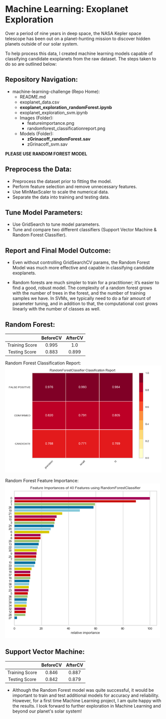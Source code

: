 # Machine Learning: Exoplanet Exploration

Over a period of nine years in deep space, the NASA Kepler space telescope has been out on a planet-hunting mission to discover hidden planets outside of our solar system.

To help process this data, I created machine learning models capable of classifying candidate exoplanets from the raw dataset. The steps taken to do so are outlined below:

## Repository Navigation:

* machine-learning-challenge (Repo Home):
  * README.md
  * exoplanet_data.csv
  * **exoplanet_exploration_randomForest.ipynb**
  * exoplanet_exploration_svm.ipynb
  * Images (Folder):
    * featureimportance.png
    * randomforest_classificationreport.png
  * Models (Folder):
    * **zGrinacoff_randomForest.sav**
    * zGrinacoff_svm.sav
   
**PLEASE USE RANDOM FOREST MODEL**

## Preprocess the Data:

  * Preprocess the dataset prior to fitting the model.
  * Perform feature selection and remove unnecessary features.
  * Use MinMaxScaler to scale the numerical data.
  * Separate the data into training and testing data.
  
## Tune Model Parameters:

  * Use GridSearch to tune model parameters.
  * Tune and compare two different classifiers (Support Vector Machine & Random Forest Classifier).
  
## Report and Final Model Outcome:

  * Even without controlling GridSearchCV params, the Random Forest Model was much more effective and capable in classifying candidate exoplanets.
  
  *  Random forests are much simpler to train for a practitioner; it’s easier to find a good, robust model. The complexity of a random forest grows with the number of trees in the forest, and the number of training samples we have. In SVMs, we typically need to do a fair amount of parameter tuning, and in addition to that, the computational cost grows linearly with the number of classes as well.

## Random Forest:

  |               | BeforeCV      | AfterCV       |
  |:-------------:|:-------------:|:-------------:|
  |Training Score | 0.995         | 1.0           |
  |Testing Score  | 0.883         | 0.899         |
  
Random Forest Classification Report:
![alt text](https://github.com/ZGrinacoff/machine-learning-challenge/blob/master/Images/randomforest_classificationreport.png "Random Forest Classification")


Random Forest Feature Importance:
![alt text](https://github.com/ZGrinacoff/machine-learning-challenge/blob/master/Images/featureimportance.png "Random Forest Feature Importance")
  
## Support Vector Machine:

  |               | BeforeCV      | AfterCV       |
  |:-------------:|:-------------:|:-------------:|
  |Training Score | 0.846         | 0.887         |
  |Testing Score  | 0.842         | 0.879         |
  
  * Although the Random Forest model was quite successful, it would be important to train and test additional models for accuracy and reliability. However, for a first time Machine Learning project, I am quite happy with the results. I look forward to further exploration in Machine Learning and beyond our planet's solar system!
